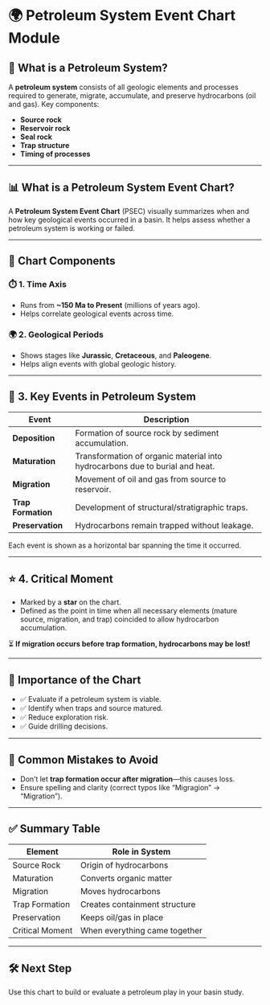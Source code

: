 
# 🌍 Petroleum System Event Chart Module

## 📌 What is a Petroleum System?
A **petroleum system** consists of all geologic elements and processes required to generate, migrate, accumulate, and preserve hydrocarbons (oil and gas). Key components:
- **Source rock**
- **Reservoir rock**
- **Seal rock**
- **Trap structure**
- **Timing of processes**

---

## 📊 What is a Petroleum System Event Chart?

A **Petroleum System Event Chart** (PSEC) visually summarizes when and how key geological events occurred in a basin. It helps assess whether a petroleum system is working or failed.

---

## 🧩 Chart Components

### ⏱️ 1. Time Axis
- Runs from **~150 Ma to Present** (millions of years ago).
- Helps correlate geological events across time.

### 🌍 2. Geological Periods
- Shows stages like **Jurassic**, **Cretaceous**, and **Paleogene**.
- Helps align events with global geologic history.

---

## 🔄 3. Key Events in Petroleum System

| Event            | Description |
|------------------|-------------|
| **Deposition**    | Formation of source rock by sediment accumulation. |
| **Maturation**    | Transformation of organic material into hydrocarbons due to burial and heat. |
| **Migration**     | Movement of oil and gas from source to reservoir. |
| **Trap Formation**| Development of structural/stratigraphic traps. |
| **Preservation**  | Hydrocarbons remain trapped without leakage. |

Each event is shown as a horizontal bar spanning the time it occurred.

---

## ⭐ 4. Critical Moment
- Marked by a **star** on the chart.
- Defined as the point in time when all necessary elements (mature source, migration, and trap) coincided to allow hydrocarbon accumulation.

⏳ **If migration occurs before trap formation, hydrocarbons may be lost!**

---

## 🎯 Importance of the Chart
- ✅ Evaluate if a petroleum system is viable.
- ✅ Identify when traps and source matured.
- ✅ Reduce exploration risk.
- ✅ Guide drilling decisions.

---

## 🛑 Common Mistakes to Avoid
- Don’t let **trap formation occur after migration**—this causes loss.
- Ensure spelling and clarity (correct typos like “Migragion” → “Migration”).

---

## ✅ Summary Table

| Element         | Role in System                  |
|----------------|----------------------------------|
| Source Rock     | Origin of hydrocarbons          |
| Maturation      | Converts organic matter         |
| Migration       | Moves hydrocarbons              |
| Trap Formation  | Creates containment structure   |
| Preservation    | Keeps oil/gas in place          |
| Critical Moment | When everything came together   |

---

## 🛠️ Next Step
Use this chart to build or evaluate a petroleum play in your basin study.
